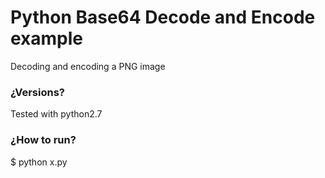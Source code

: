 # Python Base64 Decode and Encode example

Decoding and encoding a PNG image

### ¿Versions?

Tested with python2.7

### ¿How to run?

$ python x.py
